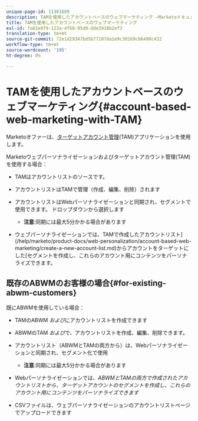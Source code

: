 ```yaml
---
unique-page-id: 11381689
description: TAMを使用したアカウントベースのウェブマーケティング —Marketoドキュメント — 製品ドキュメント
title: TAMを使用したアカウントベースのウェブマーケティング
exl-id: fa81e979-123a-4f60-95d0-dde3918b2ef3
translation-type: tm+mt
source-git-commit: 72e1d29347bd5b77107da1e9c30169cb6490c432
workflow-type: tm+mt
source-wordcount: '195'
ht-degree: 0%

---
```


# TAMを使用したアカウントベースのウェブマーケティング{#account-based-web-marketing-with-TAM}

Marketoオファーは、[ターゲットアカウント管理](/help/marketo/product-docs/target-account-management/setup-tam/target-account-management-overview.md)(TAM)アプリケーションを使用します。

Marketoウェブパーソナライゼーションおよびターゲットアカウント管理(TAM)を使用する場合：

* TAMはアカウントリストのソースです。
* アカウントリストはTAMで管理（作成、編集、削除）されます
* アカウントリストはWebパーソナライゼーションと同期され、セグメントで使用できます。 ドロップダウンから選択します

   * **注意**:同期には最大5分かかる場合があります

* ウェブパーソナライゼーションでは、TAMで作成したアカウントリスト](/help/marketo/product-docs/web-personalization/account-based-web-marketing/create-a-new-account-list.md)からアカウントをターゲットにした[セグメントを作成し、これらのアカウント用にコンテンツをパーソナライズできます。

## 既存のABWMのお客様の場合{#for-existing-abwm-customers}

既にABWMを使用している場合：

* TAMのABWM _および_&#x200B;にアカウントリストを作成できます
* ABWMのTAM _および_&#x200B;で、アカウントリストを作成、編集、削除できます。
* アカウントリスト（ABWMとTAMの両方から）は、Webパーソナライゼーションと同期され、セグメント化で使用

   * **注意**:同期には最大5分かかる場合があります

* Webパーソナライゼーションでは、_ABWMとTAMの両方で作成されたアカウントリストから、ターゲットアカウントのセグメントを作成し、これらのアカウント用にコンテンツをパーソナライズできます_
* CSVファイルは、ウェブパーソナライゼーションのアカウントリストページでアップロードできます
